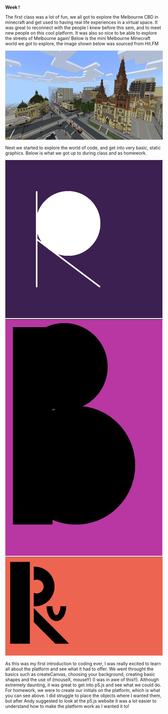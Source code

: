**Week !**

The first class was a lot of fun, we all got to explore the Melbourne CBD in minecraft and get used to having real life experiences in a virtual space. It was great to reconnect with the people I knew before this sem, and to meet new people on this cool platform. It was also so nice to be able to explore the streets of Melbourne again! Below is the mini Melbourne Minecraft world we got to explore, the image shown below was sourced from Hit.FM

![](mini-melbourne-minecraft.jpg)

Next we started to explore the world of code, and get into very basic, static graphics. Below is what we got up to during class and as homework. 

![](R.png)
![](B.png)
![](Ru.png)

As this was my first introduction to coding ever, I was really excited to learn all about the platform and see what it had to offer. We went throught the basics such as createCanvas, choosing your background, creating basic shapes and the use of (mouseX, mouseY) (I was in awe of this!!). Although extremely daunting, it was great to get into p5.js and see what we could do. For homework, we were to create our initials on the platform, which is what you can see above. I did struggle to place the objects where I wanted them, but after Andy suggested to look at the p5.js website it was a lot easier to understand how to make the platform work as I wanted it to! 

